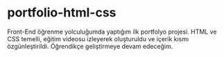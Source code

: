 # portfolio-html-css
Front-End öğrenme yolculuğumda yaptığım ilk portfolyo projesi. HTML ve CSS temelli, eğitim videosu izleyerek oluşturuldu ve içerik kısmı özgünleştirildi. Öğrendikçe geliştirmeye devam edeceğim.
